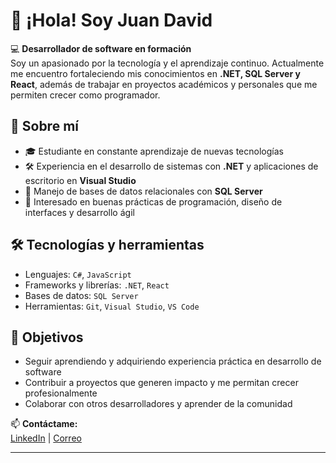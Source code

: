 # 👋 ¡Hola! Soy Juan David  

💻 **Desarrollador de software en formación**  
Soy un apasionado por la tecnología y el aprendizaje continuo. Actualmente me encuentro fortaleciendo mis conocimientos en **.NET, SQL Server y React**, además de trabajar en proyectos académicos y personales que me permiten crecer como programador.  

## 🚀 Sobre mí
- 🎓 Estudiante en constante aprendizaje de nuevas tecnologías  
- 🛠 Experiencia en el desarrollo de sistemas con **.NET** y aplicaciones de escritorio en **Visual Studio**  
- 💾 Manejo de bases de datos relacionales con **SQL Server**  
- 🌱 Interesado en buenas prácticas de programación, diseño de interfaces y desarrollo ágil  

## 🛠 Tecnologías y herramientas
- Lenguajes: `C#`, `JavaScript`
- Frameworks y librerías: `.NET`, `React`
- Bases de datos: `SQL Server`
- Herramientas: `Git`, `Visual Studio`, `VS Code`

## 🎯 Objetivos
- Seguir aprendiendo y adquiriendo experiencia práctica en desarrollo de software  
- Contribuir a proyectos que generen impacto y me permitan crecer profesionalmente  
- Colaborar con otros desarrolladores y aprender de la comunidad  

📫 **Contáctame:**  
[LinkedIn](https://www.linkedin.com/in/juan-david-ospina-hernandez-083a0824a/) | [Correo](mailto:juan.ospina933@pascualbravo.edu.co)  

---
